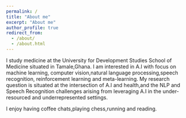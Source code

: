 ```yaml
---
permalink: /
title: "About me"
excerpt: "About me"
author_profile: true
redirect_from: 
  - /about/
  - /about.html
---
```


I study medicine at the University for Development Studies School of Medicine situated in Tamale,Ghana. I am interested in A.I with focus on machine learning, computer vision,natural language processing,speech recognition, reinforcement learning and meta-learning. My research question is situated at the intersection of A.I and health,and the NLP and Speech Recognition challenges arising from leveraging A.I in the under-resourced and underrepresented settings. 

I enjoy having coffee chats,playing chess,running and reading.